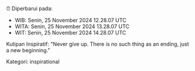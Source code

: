 ⏰ Diperbarui pada:
- WIB: Senin, 25 November 2024 12.28.07 UTC
- WITA: Senin, 25 November 2024 13.28.07 UTC
- WIT: Senin, 25 November 2024 14.28.07 UTC

Kutipan Inspiratif:
"Never give up. There is no such thing as an ending, just a new beginning."


Kategori: inspirational

